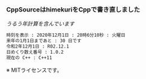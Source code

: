 ### CppSourceはhimekuriをCppで書き直しました

_うるう年計算を含んでいます_

```markdown
時刻を表示 : 2020年12月1日 : 20時6分10秒 : 火曜日
来年の1月1日まであと : 30 日です
令和2年12月1日 : R02.12.1
日めくり数え番号 : 1.0.2
現在の C++ : C++11
```

※ MITライセンスです。
